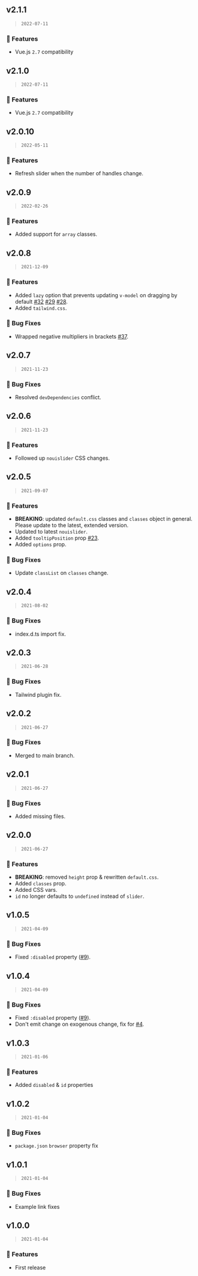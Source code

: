 ## v2.1.1

> `2022-07-11`

### 🎉 Features
  - Vue.js `2.7` compatibility

## v2.1.0

> `2022-07-11`

### 🎉 Features
  - Vue.js `2.7` compatibility

## v2.0.10

> `2022-05-11`

### 🎉 Features
  - Refresh slider when the number of handles change.

## v2.0.9

> `2022-02-26`

### 🎉 Features
  - Added support for `array` classes.

## v2.0.8

> `2021-12-09`

### 🎉 Features
  - Added `lazy` option that prevents updating `v-model` on dragging by default [#32](https://github.com/vueform/slider/issues/32) [#29](https://github.com/vueform/slider/issues/29) [#28](https://github.com/vueform/slider/issues/28).
  - Added `tailwind.css`.

### 🐞 Bug Fixes
  - Wrapped negative multipliers in brackets [#37](https://github.com/vueform/slider/issues/37).

## v2.0.7

> `2021-11-23`

### 🐞 Bug Fixes
  - Resolved `devDependencies` conflict.

## v2.0.6

> `2021-11-23`

### 🎉 Features
  - Followed up `nouislider` CSS changes.

## v2.0.5

> `2021-09-07`

### 🎉 Features
  - **BREAKING**: updated `default.css` classes and `classes` object in general. Please update to the latest, extended version.
  - Updated to latest `nouislider`.
  - Added `tooltipPosition` prop [#23](https://github.com/vueform/slider/issues/23).
  - Added `options` prop.

### 🐞 Bug Fixes
  - Update `classList` on `classes` change.

## v2.0.4

> `2021-08-02`

### 🐞 Bug Fixes
  - index.d.ts import fix.

## v2.0.3

> `2021-06-28`

### 🐞 Bug Fixes
  - Tailwind plugin fix.
  
## v2.0.2

> `2021-06-27`

### 🐞 Bug Fixes
  - Merged to main branch.
  
## v2.0.1

> `2021-06-27`

### 🐞 Bug Fixes
  - Added missing files.

## v2.0.0

> `2021-06-27`

### 🎉 Features
  - **BREAKING**: removed `height` prop & rewritten `default.css`.
  - Added `classes` prop.
  - Added CSS vars.
  - `id` no longer defaults to `undefined` instead of `slider`.
  
## v1.0.5

> `2021-04-09`

### 🐞 Bug Fixes
  - Fixed `:disabled` property ([#9](https://github.com/vueform/slider/issues/9)).

## v1.0.4

> `2021-04-09`

### 🐞 Bug Fixes
  - Fixed `:disabled` property ([#9](https://github.com/vueform/slider/issues/9)).
  - Don't emit change on exogenous change, fix for [#4](https://github.com/vueform/slider/issues/4).

## v1.0.3

> `2021-01-06`

### 🎉 Features
  - Added `disabled` & `id` properties

## v1.0.2

> `2021-01-04`

### 🐞 Bug Fixes
  - `package.json` `browser` property fix

## v1.0.1

> `2021-01-04`

### 🐞 Bug Fixes
  - Example link fixes
  
## v1.0.0

> `2021-01-04`

### 🎉 Features
  - First release
